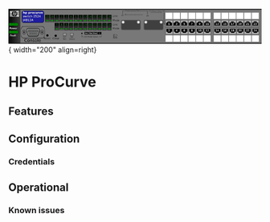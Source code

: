 ![HP-ProCurve-Probe](../../images/probe_hp_procurve.png){ width="200" align=right}

# HP ProCurve

## Features

## Configuration

### Credentials

## Operational

### Known issues